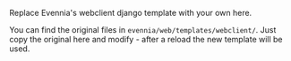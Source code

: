 Replace Evennia's webclient django template with your own here.

You can find the original files in `evennia/web/templates/webclient/`. Just copy
the original here and modify - after a reload the new template will be used.
